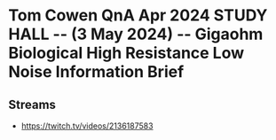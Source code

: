 # Tom Cowen QnA Apr 2024 STUDY HALL -- (3 May 2024) -- Gigaohm Biological High Resistance Low Noise Information Brief

## Streams
- https://twitch.tv/videos/2136187583

